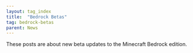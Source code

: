 ```yaml
---
layout: tag_index
title:  "Bedrock Betas"
tag: bedrock-betas
parent: News
---
```


These posts are about new beta updates to the Minecraft Bedrock edition.

